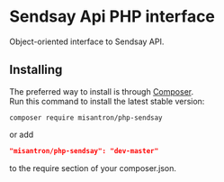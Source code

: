 # Sendsay Api PHP interface

Object-oriented interface to Sendsay API.

## Installing

The preferred way to install is through [Composer](https://getcomposer.org).  
Run this command to install the latest stable version:

```
composer require misantron/php-sendsay
```

or add

```json
"misantron/php-sendsay": "dev-master"
```

to the require section of your composer.json.